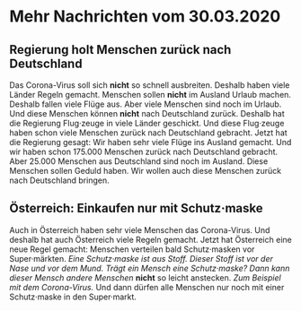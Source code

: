 # Mehr Nachrichten vom 30.03.2020


## Regierung holt Menschen zurück nach Deutschland
Das Corona-Virus soll sich **nicht** so schnell ausbreiten. Deshalb haben viele Länder Regeln gemacht. Menschen sollen **nicht** im Ausland Urlaub machen. Deshalb fallen viele Flüge aus. Aber viele Menschen sind noch im Urlaub. Und diese Menschen können **nicht** nach Deutschland zurück. Deshalb hat die Regierung Flug·zeuge in viele Länder geschickt. Und diese Flug·zeuge haben schon viele Menschen zurück nach Deutschland gebracht. Jetzt hat die Regierung gesagt: Wir haben sehr viele Flüge ins Ausland gemacht. Und wir haben schon 175.000 Menschen zurück nach Deutschland gebracht. Aber 25.000 Menschen aus Deutschland sind noch im Ausland. Diese Menschen sollen Geduld haben. Wir wollen auch diese Menschen zurück nach Deutschland bringen. 

## Österreich: Einkaufen nur mit Schutz·maske
Auch in Österreich haben sehr viele Menschen das Corona-Virus. Und deshalb hat auch Österreich viele Regeln gemacht. Jetzt hat Österreich eine neue Regel gemacht: Menschen verteilen bald Schutz·masken vor Super·märkten. 
*Eine Schutz·maske ist aus Stoff.* 
*Dieser Stoff ist vor der Nase und vor dem Mund.* 
*Trägt ein Mensch eine Schutz·maske?* 
*Dann kann dieser Mensch andere Menschen* **nicht** so leicht anstecken. 
*Zum Beispiel mit dem Corona-Virus.* Und dann dürfen alle Menschen nur noch mit einer Schutz·maske in den Super·markt. 
